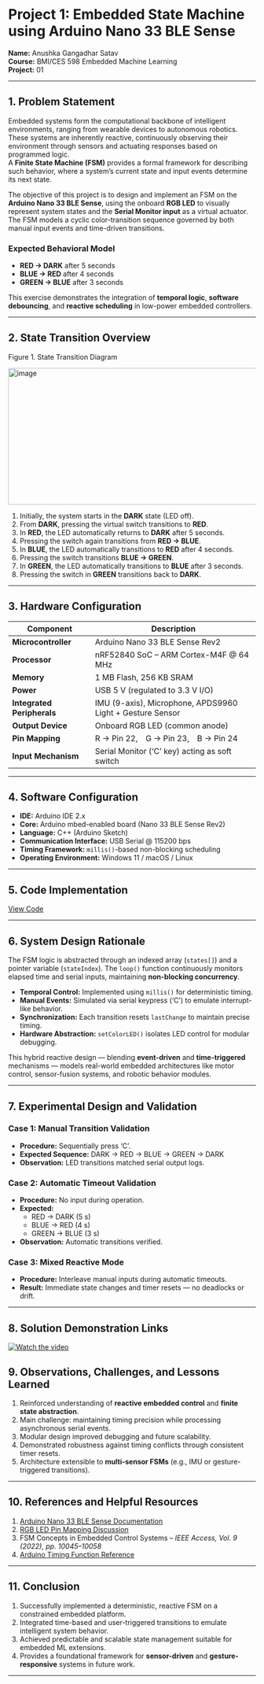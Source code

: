 # Project 1: Embedded State Machine using Arduino Nano 33 BLE Sense

**Name:** Anushka Gangadhar Satav  
**Course:** BMI/CES 598 Embedded Machine Learning  
**Project:** 01  

---

## 1. Problem Statement

Embedded systems form the computational backbone of intelligent environments, ranging from wearable devices to autonomous robotics. These systems are inherently reactive, continuously observing their environment through sensors and actuating responses based on programmed logic.  
A **Finite State Machine (FSM)** provides a formal framework for describing such behavior, where a system’s current state and input events determine its next state.

The objective of this project is to design and implement an FSM on the **Arduino Nano 33 BLE Sense**, using the onboard **RGB LED** to visually represent system states and the **Serial Monitor input** as a virtual actuator. The FSM models a cyclic color-transition sequence governed by both manual input events and time-driven transitions.

### Expected Behavioral Model
- **RED → DARK** after 5 seconds  
- **BLUE → RED** after 4 seconds  
- **GREEN → BLUE** after 3 seconds  


This exercise demonstrates the integration of **temporal logic**, **software debouncing**, and **reactive scheduling** in low-power embedded controllers.

---

## 2. State Transition Overview

Figure 1. State Transition Diagram

<img width="638" height="278" alt="image" src="https://github.com/user-attachments/assets/825457cf-08a8-4a6e-b94f-43eac78513cf" />


1. Initially, the system starts in the **DARK** state (LED off).  
2. From **DARK**, pressing the virtual switch transitions to **RED**.  
3. In **RED**, the LED automatically returns to **DARK** after 5 seconds.  
4. Pressing the switch again transitions from **RED → BLUE**.  
5. In **BLUE**, the LED automatically transitions to **RED** after 4 seconds.  
6. Pressing the switch transitions **BLUE → GREEN**.  
7. In **GREEN**, the LED automatically transitions to **BLUE** after 3 seconds.  
8. Pressing the switch in **GREEN** transitions back to **DARK**.

---

## 3. Hardware Configuration

| Component | Description |
|------------|-------------|
| **Microcontroller** | Arduino Nano 33 BLE Sense Rev2 |
| **Processor** | nRF52840 SoC – ARM Cortex-M4F @ 64 MHz |
| **Memory** | 1 MB Flash, 256 KB SRAM |
| **Power** | USB 5 V (regulated to 3.3 V I/O) |
| **Integrated Peripherals** | IMU (9-axis), Microphone, APDS9960 Light + Gesture Sensor |
| **Output Device** | Onboard RGB LED (common anode) |
| **Pin Mapping** | R → Pin 22, G → Pin 23, B → Pin 24 |
| **Input Mechanism** | Serial Monitor (‘C’ key) acting as soft switch |

---

## 4. Software Configuration

- **IDE:** Arduino IDE 2.x  
- **Core:** Arduino mbed-enabled board (Nano 33 BLE Sense Rev2)  
- **Language:** C++ (Arduino Sketch)  
- **Communication Interface:** USB Serial @ 115200 bps  
- **Timing Framework:** `millis()`-based non-blocking scheduling  
- **Operating Environment:** Windows 11 / macOS / Linux  

---

## 5. Code Implementation

[View Code]()

---

## 6. System Design Rationale

The FSM logic is abstracted through an indexed array (`states[]`) and a pointer variable (`stateIndex`). The `loop()` function continuously monitors elapsed time and serial inputs, maintaining **non-blocking concurrency**.

- **Temporal Control:** Implemented using `millis()` for deterministic timing.  
- **Manual Events:** Simulated via serial keypress (‘C’) to emulate interrupt-like behavior.  
- **Synchronization:** Each transition resets `lastChange` to maintain precise timing.  
- **Hardware Abstraction:** `setColorLED()` isolates LED control for modular debugging.

This hybrid reactive design — blending **event-driven** and **time-triggered** mechanisms — models real-world embedded architectures like motor control, sensor-fusion systems, and robotic behavior modules.

---

## 7. Experimental Design and Validation

### Case 1: Manual Transition Validation  
- **Procedure:** Sequentially press ‘C’.  
- **Expected Sequence:** DARK → RED → BLUE → GREEN → DARK  
- **Observation:** LED transitions matched serial output logs.

### Case 2: Automatic Timeout Validation  
- **Procedure:** No input during operation.  
- **Expected:**  
  - RED → DARK (5 s)  
  - BLUE → RED (4 s)  
  - GREEN → BLUE (3 s)  
- **Observation:** Automatic transitions verified.

### Case 3: Mixed Reactive Mode  
- **Procedure:** Interleave manual inputs during automatic timeouts.  
- **Result:** Immediate state changes and timer resets — no deadlocks or drift.

---

## 8. Solution Demonstration Links
 
[![Watch the video](https://img.youtube.com/vi/hP2Bn6jy1pI/0.jpg)](https://youtu.be/hP2Bn6jy1pI)




## 9. Observations, Challenges, and Lessons Learned

1. Reinforced understanding of **reactive embedded control** and **finite state abstraction**.  
2. Main challenge: maintaining timing precision while processing asynchronous serial events.  
3. Modular design improved debugging and future scalability.  
4. Demonstrated robustness against timing conflicts through consistent timer resets.  
5. Architecture extensible to **multi-sensor FSMs** (e.g., IMU or gesture-triggered transitions).  

---

## 10. References and Helpful Resources

1. [Arduino Nano 33 BLE Sense Documentation](https://docs.arduino.cc/hardware/nano-33-ble-sense)  
2. [RGB LED Pin Mapping Discussion](https://forum.arduino.cc/t/rgb-led-on-nano-33-ble/671327)  
3. FSM Concepts in Embedded Control Systems – *IEEE Access, Vol. 9 (2022), pp. 10045–10058*  
4. [Arduino Timing Function Reference](https://www.arduino.cc/en/Tutorial/BuiltInExamples/BlinkWithoutDelay)  

---

## 11. Conclusion

1. Successfully implemented a deterministic, reactive FSM on a constrained embedded platform.  
2. Integrated time-based and user-triggered transitions to emulate intelligent system behavior.  
3. Achieved predictable and scalable state management suitable for embedded ML extensions.  
4. Provides a foundational framework for **sensor-driven** and **gesture-responsive** systems in future work.

---
